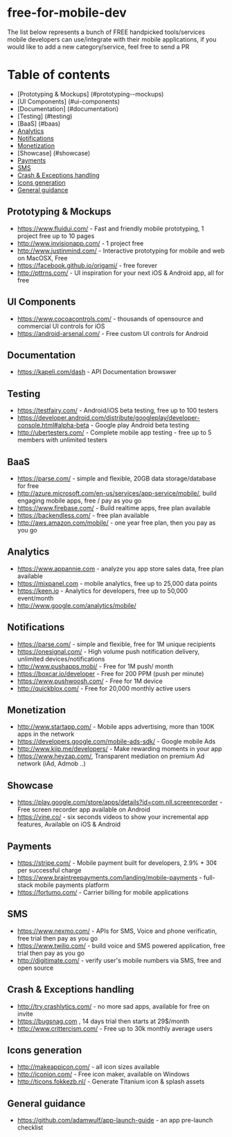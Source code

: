 # free-for-mobile-dev
The list below represents a bunch of FREE handpicked tools/services mobile developers can use/integrate with their mobile applications, if you would like to add a new category/service, feel free to send a PR

Table of contents 
===================

* [Prototyping & Mockups] (#prototyping--mockups)
* [UI Components] (#ui-components)
* [Documentation] (#documentation)
* [Testing] (#testing)
* [BaaS] (#baas)
* [Analytics](#analytics)
* [Notifications](#notifications)
* [Monetization](#monetization)
* [Showcase] (#showcase)
* [Payments](#payments)
* [SMS](#sms)
* [Crash & Exceptions handling](#crash--exceptions-handling)
* [Icons generation](#icons-generation)
* [General guidance](#general-guidance)

##  Prototyping & Mockups
  * https://www.fluidui.com/ - Fast and friendly mobile prototyping, 1 project free up to 10 pages
  * http://www.invisionapp.com/ - 1 project free
  * http://www.justinmind.com/ - Interactive prototyping for mobile and web on MacOSX, Free
  * https://facebook.github.io/origami/ - free forever
  * http://pttrns.com/ - UI inspiration for your next iOS & Android app, all for free

## UI Components
  * https://www.cocoacontrols.com/ - thousands of opensource and commercial UI controls for iOS
  * https://android-arsenal.com/ - Free custom UI controls for Android
  
## Documentation
  * https://kapeli.com/dash - API Documentation browswer
  
## Testing
  * https://testfairy.com/ - Android/iOS beta testing, free up to 100 testers
  * https://developer.android.com/distribute/googleplay/developer-console.html#alpha-beta - Google play Android beta testing
  * http://ubertesters.com/ - Complete mobile app testing - free up to 5 members with unlimited testers
  
## BaaS
  * https://parse.com/ - simple and flexible, 20GB data storage/database for free
  * http://azure.microsoft.com/en-us/services/app-service/mobile/, build engaging mobile apps, free / pay as you go
  * https://www.firebase.com/ - Build realtime apps, free plan available
  * https://backendless.com/ - free plan available
  * http://aws.amazon.com/mobile/ - one year free plan, then you pay as you go
  
## Analytics
  * https://www.appannie.com - analyze you app store sales data, free plan available
  * https://mixpanel.com - mobile analytics, free up to 25,000 data points
  * https://keen.io - Analytics for developers, free up to 50,000 event/month
  * http://www.google.com/analytics/mobile/
  
## Notifications
  * https://parse.com/ - simple and flexible, free for 1M unique recipients
  * https://onesignal.com/ - High volume push notification delivery, unlimited devices/notifications
  * http://www.pushapps.mobi/ - Free for 1M push/ month
  * https://boxcar.io/developer - Free for 200 PPM (push per minute)
  * https://www.pushwoosh.com/ - Free for 1M device
  * http://quickblox.com/ - Free for 20,000 monthly active users
   
## Monetization
  * http://www.startapp.com/ - Mobile apps advertising, more than 100K apps in the network
  * https://developers.google.com/mobile-ads-sdk/ - Google mobile Ads 
  * http://www.kiip.me/developers/ - Make rewarding moments in your app
  * https://www.heyzap.com/, Transparent mediation on premium Ad network (iAd, Admob ..)
  
## Showcase
  * https://play.google.com/store/apps/details?id=com.nll.screenrecorder - Free screen recorder app available on Android
  * https://vine.co/ - six seconds videos to show your incremental app features, Available on iOS & Android
  
## Payments
  * https://stripe.com/ - Mobile payment built for developers, 2.9% + 30¢ per successful charge
  * https://www.braintreepayments.com/landing/mobile-payments - full-stack mobile payments platform
  * https://fortumo.com/ - Carrier billing for mobile applications
  
## SMS
  * https://www.nexmo.com/ - APIs for SMS, Voice and phone verificatin, free trial then pay as you go
  * https://www.twilio.com/ - build voice and SMS powered application, free trial then pay as you go
  * http://digitimate.com/ - verify user's mobile numbers via SMS, free and open source
  
## Crash & Exceptions handling
  * http://try.crashlytics.com/ - no more sad apps, available for free on invite
  * https://bugsnag.com , 14 days trial then starts at 29$/month
  * http://www.crittercism.com/ - Free up to 30k monthly average users

## Icons generation
  * http://makeappicon.com/ - all icon sizes available
  * http://iconion.com/ - Free icon maker, available on Windows
  * http://ticons.fokkezb.nl/ - Generate Titanium icon & splash assets

## General guidance
  * https://github.com/adamwulf/app-launch-guide - an app pre-launch checklist
